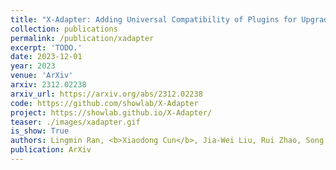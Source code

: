 ```yaml
---
title: "X-Adapter: Adding Universal Compatibility of Plugins for Upgraded Diffusion Model"
collection: publications
permalink: /publication/xadapter
excerpt: 'TODO.'
date: 2023-12-01
year: 2023
venue: 'ArXiv'
arxiv: 2312.02238
arxiv_url: https://arxiv.org/abs/2312.02238
code: https://github.com/showlab/X-Adapter
project: https://showlab.github.io/X-Adapter/
teaser: ./images/xadapter.gif
is_show: True
authors: Lingmin Ran, <b>Xiaodong Cun</b>, Jia-Wei Liu, Rui Zhao, Song Zijie, <a href='https://xinntao.github.io/'>Xintao Wang</a>, Jussi Keppo, <a href='https://sites.google.com/view/showlab'>Mike Zheng Shou</a>
publication: ArXiv
---
```


<!-- This paper is about the number 3. The number 4 is left for future work. -->

<!-- [Download paper here](http://academicpages.github.io/files/paper3.pdf) -->
